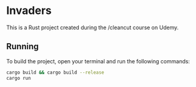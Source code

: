 # Invaders

This is a Rust project created during the /cleancut course on Udemy.

## Running

To build the project, open your terminal and run the following commands:

```bash
cargo build && cargo build --release
cargo run
